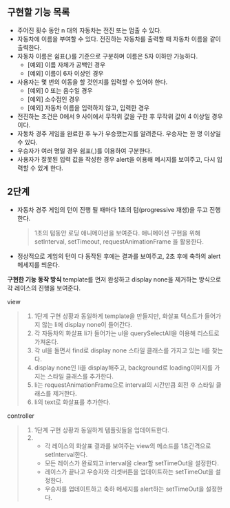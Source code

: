## 구현할 기능 목록

- 주어진 횟수 동안 n 대의 자동차는 전진 또는 멈출 수 있다.
- 자동차에 이름을 부여할 수 있다. 전진하는 자동차를 출력할 때 자동차 이름을 같이 출력한다.
- 자동차 이름은 쉼표(,)를 기준으로 구분하며 이름은 5자 이하만 가능하다.
  - [예외] 이름 자체가 공백인 경우
  - [예외] 이름이 6자 이상인 경우
- 사용자는 몇 번의 이동을 할 것인지를 입력할 수 있어야 한다.
  - [예외] 0 또는 음수일 경우
  - [예외] 소수점인 경우
  - [예외] 자동차 이름을 입력하지 않고, 입력한 경우
- 전진하는 조건은 0에서 9 사이에서 무작위 값을 구한 후 무작위 값이 4 이상일 경우이다.
- 자동차 경주 게임을 완료한 후 누가 우승했는지를 알려준다. 우승자는 한 명 이상일 수 있다.
- 우승자가 여러 명일 경우 쉼표(,)를 이용하여 구분한다.
- 사용자가 잘못된 입력 값을 작성한 경우 alert을 이용해 메시지를 보여주고, 다시 입력할 수 있게 한다.

## 2단계

- 자동차 경주 게임의 턴이 진행 될 때마다 1초의 텀(progressive 재생)을 두고 진행한다.
  > 1초의 텀동안 로딩 애니메이션을 보여준다.
  > 애니메이션 구현을 위해 setInterval, setTimeout, requestAnimationFrame 을 활용한다.
- 정상적으로 게임의 턴이 다 동작된 후에는 결과를 보여주고, 2초 후에 축하의 alert 메세지를 띄운다.

**구현한 기능 동작 방식**
template를 먼저 완성하고 display none을 제거하는 방식으로 각 레이스의 진행을 보여준다.

view

> 1. 1단계 구현 상황과 동일하게 template을 만들지만, 화살표 텍스트가 들어가지 않는 li에 display none이 들어간다.
> 2. 각 자동차의 화살표 li가 들어가는 ul을 querySelectAll을 이용해 리스트로 가져온다.
> 3. 각 ul을 돌면서 find로 display none 스타일 클래스를 가지고 있는 li를 찾는다.
> 4. display none인 li을 display해주고, background로 loading이미지를 가지는 스타일 클래스를 추가한다.
> 5. li는 requestAnimationFrame으로 interval의 시간만큼 회전 후 스타일 클래스를 제거한다.
> 6. li의 text로 화살표를 추가한다.

controller

> 1. 1단계 구현 상황과 동일하게 템플릿들을 업데이트한다.
> 2. - 각 레이스의 화살표 결과를 보여주는 view의 메소드를 1초간격으로 setInterval한다.
>    - 모든 레이스가 완료되고 interval을 clear할 setTimeOut을 설정한다.
>    - 레이스가 끝나고 우승자와 리셋버튼을 업데이트하는 setTimeOut을 설정한다.
>    - 우승자를 업데이트하고 축하 메세지를 alert하는 setTimeOut을 설정한다.
